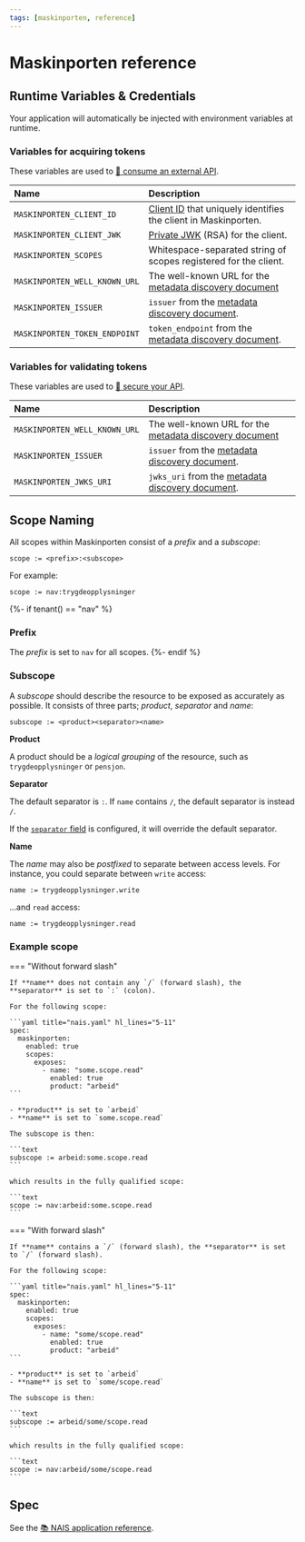 ```yaml
---
tags: [maskinporten, reference]
---
```


# Maskinporten reference

## Runtime Variables & Credentials

Your application will automatically be injected with environment variables at runtime.

### Variables for acquiring tokens

These variables are used to [:dart: consume an external API](../how-to/consume.md).

| Name                          | Description                                                                                                             |
|:------------------------------|:------------------------------------------------------------------------------------------------------------------------|
| `MASKINPORTEN_CLIENT_ID`      | [Client ID](../../explanations/README.md#client-id) that uniquely identifies the client in Maskinporten.                |
| `MASKINPORTEN_CLIENT_JWK`     | [Private JWK](../../explanations/README.md#private-keys) (RSA) for the client.                                          |
| `MASKINPORTEN_SCOPES`         | Whitespace-separated string of scopes registered for the client.                                                        |
| `MASKINPORTEN_WELL_KNOWN_URL` | The well-known URL for the [metadata discovery document](../../explanations/README.md#well-known-url-metadata-document) |
| `MASKINPORTEN_ISSUER`         | `issuer` from the [metadata discovery document](../../explanations/README.md#issuer).                                   |
| `MASKINPORTEN_TOKEN_ENDPOINT` | `token_endpoint` from the [metadata discovery document](../../explanations/README.md#token-endpoint).                   |

### Variables for validating tokens

These variables are used to [:dart: secure your API](../how-to/secure.md).

| Name                          | Description                                                                                                             |
|:------------------------------|:------------------------------------------------------------------------------------------------------------------------|
| `MASKINPORTEN_WELL_KNOWN_URL` | The well-known URL for the [metadata discovery document](../../explanations/README.md#well-known-url-metadata-document) |
| `MASKINPORTEN_ISSUER`         | `issuer` from the [metadata discovery document](../../explanations/README.md#issuer).                                   |
| `MASKINPORTEN_JWKS_URI`       | `jwks_uri` from the [metadata discovery document](../../explanations/README.md#jwks-endpoint-public-keys).              |

## Scope Naming

All scopes within Maskinporten consist of a _prefix_ and a _subscope_:

```text
scope := <prefix>:<subscope>
```

For example:

```text
scope := nav:trygdeopplysninger
```

{%- if tenant() == "nav" %}
### Prefix

The _prefix_ is set to `nav` for all scopes.
{%- endif %}

### Subscope

A _subscope_ should describe the resource to be exposed as accurately as possible.
It consists of three parts; _product_, _separator_ and _name_:

```text
subscope := <product><separator><name>
```

**Product**

A product should be a _logical grouping_ of the resource, such as `trygdeopplysninger` or `pensjon`.

**Separator**

The default separator is `:`. If `name` contains `/`, the default separator is instead `/`.

If the [`separator` field](../../../workloads/application/reference/application-spec.md#maskinportenscopesexposesseparator) is configured, it will override the default separator.

**Name**

The _name_ may also be _postfixed_ to separate between access levels.
For instance, you could separate between `write` access:

```text
name := trygdeopplysninger.write
```

...and `read` access:

```text
name := trygdeopplysninger.read
```

### Example scope

=== "Without forward slash"

    If **name** does not contain any `/` (forward slash), the **separator** is set to `:` (colon).

    For the following scope:

    ```yaml title="nais.yaml" hl_lines="5-11"
    spec:
      maskinporten:
        enabled: true
        scopes:
          exposes:
            - name: "some.scope.read"
              enabled: true
              product: "arbeid"
    ```

    - **product** is set to `arbeid`
    - **name** is set to `some.scope.read`

    The subscope is then:

    ```text
    subscope := arbeid:some.scope.read
    ```

    which results in the fully qualified scope:

    ```text
    scope := nav:arbeid:some.scope.read
    ```

=== "With forward slash"

    If **name** contains a `/` (forward slash), the **separator** is set to `/` (forward slash).

    For the following scope:

    ```yaml title="nais.yaml" hl_lines="5-11"
    spec:
      maskinporten:
        enabled: true
        scopes:
          exposes:
            - name: "some/scope.read"
              enabled: true
              product: "arbeid"
    ```

    - **product** is set to `arbeid`
    - **name** is set to `some/scope.read`

    The subscope is then:

    ```text
    subscope := arbeid/some/scope.read
    ```
  
    which results in the fully qualified scope:

    ```text
    scope := nav:arbeid/some/scope.read
    ```

## Spec

See the [:books: NAIS application reference](../../../workloads/application/reference/application-spec.md#maskinporten).

